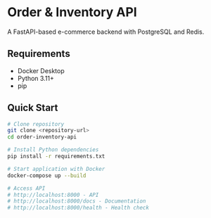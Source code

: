 # Order & Inventory API

A FastAPI-based e-commerce backend with PostgreSQL and Redis.

## Requirements

- Docker Desktop
- Python 3.11+
- pip

## Quick Start

```bash
# Clone repository
git clone <repository-url>
cd order-inventory-api

# Install Python dependencies
pip install -r requirements.txt

# Start application with Docker
docker-compose up --build

# Access API
# http://localhost:8000 - API
# http://localhost:8000/docs - Documentation
# http://localhost:8000/health - Health check